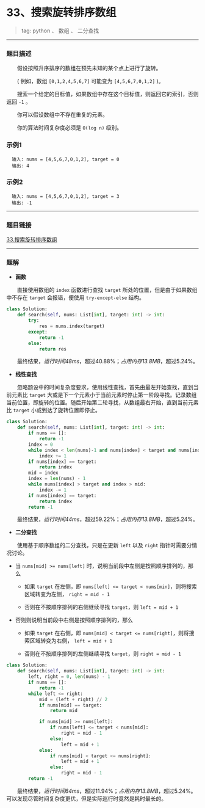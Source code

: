 # 33、搜索旋转排序数组
> tag: python 、 数组 、 二分查找

***
### 题目描述

&emsp;&emsp;假设按照升序排序的数组在预先未知的某个点上进行了旋转。

&emsp;&emsp;( 例如，数组 `[0,1,2,4,5,6,7]` 可能变为 `[4,5,6,7,0,1,2]` )。

&emsp;&emsp;搜索一个给定的目标值，如果数组中存在这个目标值，则返回它的索引，否则返回 `-1` 。

&emsp;&emsp;你可以假设数组中不存在重复的元素。

&emsp;&emsp;你的算法时间复杂度必须是 `O(log n)` 级别。

### 示例1

```
  输入: nums = [4,5,6,7,0,1,2], target = 0
  输出: 4
```

### 示例2

```
  输入: nums = [4,5,6,7,0,1,2], target = 3
  输出: -1
```

***
### 题目链接
[33.搜索旋转排序数组](https://leetcode-cn.com/problems/search-in-rotated-sorted-array/)

***
### 题解

* **函数**

&emsp;&emsp;直接使用数组的 `index` 函数进行查找 `target` 所处的位置，但是由于如果数组中不存在 `target` 会报错，便使用 `try-except-else` 结构。

```python
class Solution:
    def search(self, nums: List[int], target: int) -> int:
        try:
            res = nums.index(target)
        except:
            return -1
        else:
            return res
```

&emsp;&emsp;最终结果，*运行时间48ms*，超过40.88%；*占用内存13.8MB*，超过5.24%。

* **线性查找**

&emsp;&emsp;忽略题设中的时间复杂度要求，使用线性查找，首先由最左开始查找，直到当前元素比 `target` 大或是下一个元素小于当前元素时停止第一阶段寻找。记录数组当前位置，即旋转的位置。随后开始第二轮寻找，从数组最右开始，直到当前元素比 `target` 小或到达了旋转位置即停止。

```python
class Solution:
    def search(self, nums: List[int], target: int) -> int:
        if nums == []:
            return -1
        index = 0
        while index < len(nums)-1 and nums[index] < target and nums[index] < nums[index+1]:
            index += 1
        if nums[index] == target:
            return index
        mid = index
        index = len(nums) - 1
        while nums[index] > target and index > mid:
            index -= 1
        if nums[index] == target:
            return index
        return -1
```

&emsp;&emsp;最终结果，*运行时间44ms*，超过59.22%；*占用内存13.8MB*，超过5.24%。

* **二分查找**

&emsp;&emsp;使用基于顺序数组的二分查找，只是在更新 `left` 以及 `right` 指针时需要分情况讨论。

- 当 `nums[mid] >= nums[left]` 时，说明当前段中左侧是按照顺序排列的，那么

  + 如果 `target` 在左侧，即 `nums[left] <= target < nums[min]`，则将搜索区域转变为左侧， `right = mid - 1`

  + 否则在不按顺序排列的右侧继续寻找 `target`，则 `left = mid + 1`

- 否则则说明当前段中右侧是按照顺序排列的，那么

  + 如果 `target` 在右侧，即 `nums[mid] < target <= nums[right]`，则将搜索区域转变为右侧， `left = mid + 1`

  + 否则在不按顺序排列的左侧继续寻找 `target`，则 `right = mid - 1`

```python
class Solution:
    def search(self, nums: List[int], target: int) -> int:
        left, right = 0, len(nums) - 1
        if nums == []:
            return -1
        while left <= right:
            mid = (left + right) // 2
            if nums[mid] == target:
                return mid

            if nums[mid] >= nums[left]:
                if nums[left] <= target < nums[mid]:
                    right = mid - 1
                else:
                    left = mid + 1
            else:
                if nums[mid] < target <= nums[right]:
                    left = mid + 1
                else:
                    right = mid - 1
        return -1
```

&emsp;&emsp;最终结果，*运行时间64ms*，超过11.94%；*占用内存13.8MB*，超过5.24%。可以发现尽管时间复杂度更优，但是实际巡行时竟然是耗时最长的。
